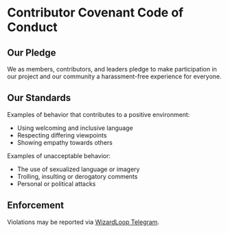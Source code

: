# Contributor Covenant Code of Conduct

## Our Pledge

We as members, contributors, and leaders pledge to make participation in our
project and our community a harassment-free experience for everyone.

## Our Standards

Examples of behavior that contributes to a positive environment:
- Using welcoming and inclusive language
- Respecting differing viewpoints
- Showing empathy towards others

Examples of unacceptable behavior:
- The use of sexualized language or imagery
- Trolling, insulting or derogatory comments
- Personal or political attacks

## Enforcement

Violations may be reported via [WizardLoop Telegram](https://wizardloop.t.me/).
